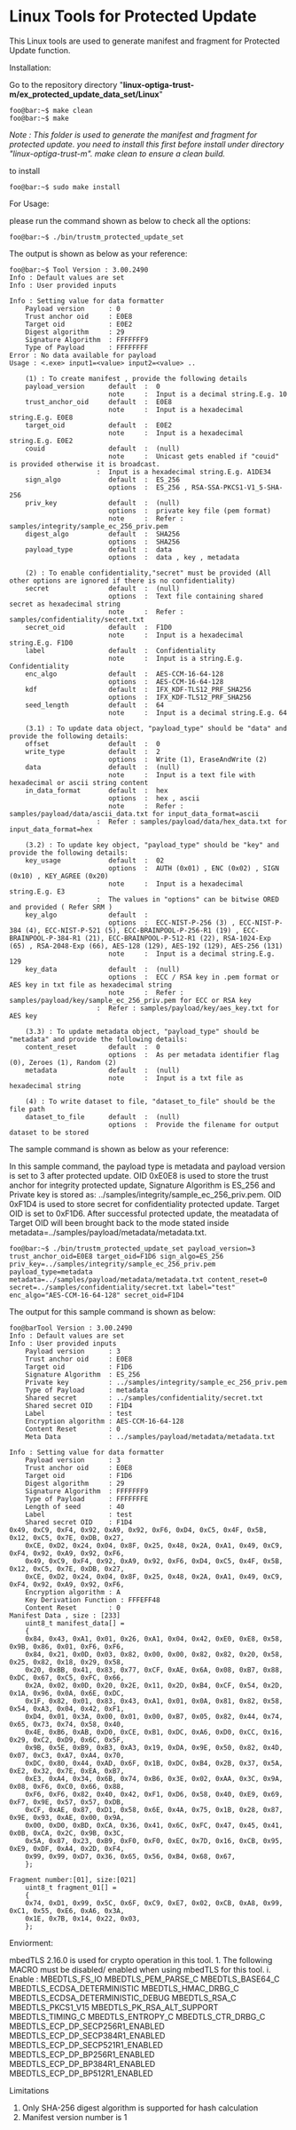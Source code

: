 # Linux Tools for Protected Update 

This Linux tools are used to generate manifest and fragment for Protected Update function.

Installation:

Go to the repository directory "**linux-optiga-trust-m/ex_protected_update_data_set/Linux**"

```console 
foo@bar:~$ make clean
foo@bar:~$ make
```

 *Note :  This folder is used to generate the manifest and fragment for protected update. you need to install this first before install under directory "linux-optiga-trust-m".   make clean to ensure a clean build.*

to install

```console 
foo@bar:~$ sudo make install
```

For Usage:

 please run the command shown as below to check all the options:

```console
foo@bar:~$ ./bin/trustm_protected_update_set 
```

The output is shown as below as your reference:

```console
foo@bar:~$ Tool Version : 3.00.2490
Info : Default values are set
Info : User provided inputs

Info : Setting value for data formatter
	Payload version      : 0        
	Trust anchor oid     : E0E8     
	Target oid           : E0E2     
	Digest algorithm     : 29       
	Signature Algorithm  : FFFFFFF9 
	Type of Payload      : FFFFFFFF 
Error : No data available for payload
Usage : <.exe> input1=<value> input2=<value> ..

	(1) : To create manifest , provide the following details
	payload_version      default  :  0        
	                     note     :  Input is a decimal string.E.g. 10 
	trust_anchor_oid     default  :  E0E8     
	                     note     :  Input is a hexadecimal string.E.g. E0E8 
	target_oid           default  :  E0E2     
	                     note     :  Input is a hexadecimal string.E.g. E0E2 
	couid                default  :  (null)   
	                     note     :  Unicast gets enabled if "couid" is provided otherwise it is broadcast.
				      :  Input is a hexadecimal string.E.g. A1DE34 
	sign_algo            default  :  ES_256   
	                     options  :  ES_256 , RSA-SSA-PKCS1-V1_5-SHA-256 
	priv_key             default  :  (null)   
	                     options  :  private key file (pem format) 
	                     note     :  Refer : samples/integrity/sample_ec_256_priv.pem 
	digest_algo          default  :  SHA256   
	                     options  :  SHA256   
	payload_type         default  :  data     
	                     options  :  data , key , metadata 

	(2) : To enable confidentiality,"secret" must be provided (All other options are ignored if there is no confidentiality)
	secret               default  :  (null)   
	                     options  :  Text file containing shared secret as hexadecimal string 
	                     note     :  Refer : samples/confidentiality/secret.txt 
	secret_oid           default  :  F1D0     
	                     note     :  Input is a hexadecimal string.E.g. F1D0 
	label                default  :  Confidentiality 
	                     note     :  Input is a string.E.g. Confidentiality 
	enc_algo             default  :  AES-CCM-16-64-128 
	                     options  :  AES-CCM-16-64-128 
	kdf                  default  :  IFX_KDF-TLS12_PRF_SHA256 
	                     options  :  IFX_KDF-TLS12_PRF_SHA256 
	seed_length          default  :  64       
	                     note     :  Input is a decimal string.E.g. 64 

	(3.1) : To update data object, "payload_type" should be "data" and provide the following details:
	offset               default  :  0        
	write_type           default  :  2        
	                     options  :  Write (1), EraseAndWrite (2) 
	data                 default  :  (null)   
	                     note     :  Input is a text file with hexadecimal or ascii string content 
	in_data_format       default  :  hex      
	                     options  :  hex , ascii 
	                     note     :  Refer : samples/payload/data/ascii_data.txt for input_data_format=ascii
				      :  Refer : samples/payload/data/hex_data.txt for input_data_format=hex 

	(3.2) : To update key object, "payload_type" should be "key" and provide the following details:
	key_usage            default  :  02       
	                     options  :  AUTH (0x01) , ENC (0x02) , SIGN (0x10) , KEY_AGREE (0x20) 
	                     note     :  Input is a hexadecimal string.E.g. E3
				      :  The values in "options" can be bitwise ORED and provided ( Refer SRM ) 
	key_algo             default  :           
	                     options  :  ECC-NIST-P-256 (3) , ECC-NIST-P-384 (4), ECC-NIST-P-521 (5), ECC-BRAINPOOL-P-256-R1 (19) , ECC-BRAINPOOL-P-384-R1 (21), ECC-BRAINPOOL-P-512-R1 (22), RSA-1024-Exp (65) , RSA-2048-Exp (66), AES-128 (129), AES-192 (129), AES-256 (131) 
	                     note     :  Input is a decimal string.E.g. 129 
	key_data             default  :  (null)   
	                     options  :  ECC / RSA key in .pem format or AES key in txt file as hexadecimal string 
	                     note     :  Refer : samples/payload/key/sample_ec_256_priv.pem for ECC or RSA key
				      :  Refer : samples/payload/key/aes_key.txt for AES key 

	(3.3) : To update metadata object, "payload_type" should be "metadata" and provide the following details:
	content_reset        default  :  0        
	                     options  :  As per metadata identifier flag (0), Zeroes (1), Random (2) 
	metadata             default  :  (null)   
	                     note     :  Input is a txt file as hexadecimal string 

	(4) : To write dataset to file, "dataset_to_file" should be the file path 
	dataset_to_file      default  :  (null)   
	                     options  :  Provide the filename for output dataset to be stored  
```

The sample command is shown as below as your reference:

In this sample command, the payload type is metadata and payload version is set to 3 after protected update. OID 0xE0E8 is used to store the trust anchor for integrity protected update, Signature Algorithm is ES_256 and Private key is stored as: ../samples/integrity/sample_ec_256_priv.pem. OID 0xF1D4 is used to store secret for confidentiality protected update. Target OID is set to 0xF1D6. After successful protected update, the meatadata of Target OID will been brought back to the mode stated inside metadata=../samples/payload/metadata/metadata.txt.

```console
foo@bar:~$ ./bin/trustm_protected_update_set payload_version=3 trust_anchor_oid=E0E8 target_oid=F1D6 sign_algo=ES_256 priv_key=../samples/integrity/sample_ec_256_priv.pem payload_type=metadata metadata=../samples/payload/metadata/metadata.txt content_reset=0 secret=../samples/confidentiality/secret.txt label="test" enc_algo="AES-CCM-16-64-128" secret_oid=F1D4
```

The output for this sample command is shown as below:

```console
foo@barTool Version : 3.00.2490
Info : Default values are set
Info : User provided inputs
	Payload version      : 3        
	Trust anchor oid     : E0E8     
	Target oid           : F1D6     
	Signature Algorithm  : ES_256   
	Private key          : ../samples/integrity/sample_ec_256_priv.pem 
	Type of Payload      : metadata 
	Shared secret        : ../samples/confidentiality/secret.txt 
	Shared secret OID    : F1D4     
	Label                : test     
	Encryption algorithm : AES-CCM-16-64-128 
	Content Reset        : 0        
	Meta Data            : ../samples/payload/metadata/metadata.txt 

Info : Setting value for data formatter
	Payload version      : 3        
	Trust anchor oid     : E0E8     
	Target oid           : F1D6     
	Digest algorithm     : 29       
	Signature Algorithm  : FFFFFFF9 
	Type of Payload      : FFFFFFFE 
	Length of seed       : 40       
	Label                : test     
	Shared secret OID    : F1D4     
0x49, 0xC9, 0xF4, 0x92, 0xA9, 0x92, 0xF6, 0xD4, 0xC5, 0x4F, 0x5B, 0x12, 0xC5, 0x7E, 0xDB, 0x27, 
	0xCE, 0xD2, 0x24, 0x04, 0x8F, 0x25, 0x48, 0x2A, 0xA1, 0x49, 0xC9, 0xF4, 0x92, 0xA9, 0x92, 0xF6, 
	0x49, 0xC9, 0xF4, 0x92, 0xA9, 0x92, 0xF6, 0xD4, 0xC5, 0x4F, 0x5B, 0x12, 0xC5, 0x7E, 0xDB, 0x27, 
	0xCE, 0xD2, 0x24, 0x04, 0x8F, 0x25, 0x48, 0x2A, 0xA1, 0x49, 0xC9, 0xF4, 0x92, 0xA9, 0x92, 0xF6, 
	Encryption algorithm : A        
	Key Derivation Function : FFFEFF48 
	Content Reset        : 0        
Manifest Data , size : [233]
	uint8_t manifest_data[] = 
	{
	0x84, 0x43, 0xA1, 0x01, 0x26, 0xA1, 0x04, 0x42, 0xE0, 0xE8, 0x58, 0x9B, 0x86, 0x01, 0xF6, 0xF6, 
	0x84, 0x21, 0x0D, 0x03, 0x82, 0x00, 0x00, 0x82, 0x82, 0x20, 0x58, 0x25, 0x82, 0x18, 0x29, 0x58, 
	0x20, 0xBB, 0x41, 0x83, 0x77, 0xCF, 0xAE, 0x6A, 0x08, 0xB7, 0x88, 0xDC, 0x67, 0xC5, 0xFC, 0x66, 
	0x2A, 0x02, 0x0D, 0x20, 0x2E, 0x11, 0x2D, 0xB4, 0xCF, 0x54, 0x2D, 0x1A, 0x96, 0x0A, 0x6E, 0xDC, 
	0x1F, 0x82, 0x01, 0x83, 0x43, 0xA1, 0x01, 0x0A, 0x81, 0x82, 0x58, 0x54, 0xA3, 0x04, 0x42, 0xF1, 
	0xD4, 0x01, 0x3A, 0x00, 0x01, 0x00, 0xB7, 0x05, 0x82, 0x44, 0x74, 0x65, 0x73, 0x74, 0x58, 0x40, 
	0x4E, 0xB6, 0xAB, 0xD0, 0xCE, 0xB1, 0xDC, 0xA6, 0xD0, 0xCC, 0x16, 0x29, 0xC2, 0xD9, 0x6C, 0x5F, 
	0x9B, 0x5E, 0xB9, 0xB3, 0xA3, 0x19, 0xDA, 0x9E, 0x50, 0x82, 0x4D, 0x07, 0xC3, 0xA7, 0xA4, 0x70, 
	0xDC, 0x80, 0x44, 0xAD, 0x6F, 0x1B, 0xDC, 0xB4, 0x2B, 0x37, 0x5A, 0xE2, 0x32, 0x7E, 0xEA, 0xB7, 
	0xE3, 0xA4, 0x34, 0x6B, 0x74, 0xB6, 0x3E, 0x02, 0xAA, 0x3C, 0x9A, 0x08, 0xF6, 0xC0, 0x66, 0x88, 
	0xF6, 0xF6, 0x82, 0x40, 0x42, 0xF1, 0xD6, 0x58, 0x40, 0xE9, 0x69, 0xF7, 0x9E, 0x57, 0x57, 0xDB, 
	0xCF, 0xAE, 0x87, 0xD1, 0x58, 0x6E, 0x4A, 0x75, 0x1B, 0x28, 0x87, 0x9E, 0x93, 0xAE, 0x00, 0x9A, 
	0x00, 0xD0, 0xBD, 0xCA, 0x36, 0x41, 0x6C, 0xFC, 0x47, 0x45, 0x41, 0x0B, 0xCA, 0x2C, 0x9B, 0x3C, 
	0x5A, 0x87, 0x23, 0xB9, 0xF0, 0xF0, 0xEC, 0x7D, 0x16, 0xCB, 0x95, 0xE9, 0xDF, 0xA4, 0x2D, 0xF4, 
	0x99, 0x99, 0xD7, 0x36, 0x65, 0x56, 0xB4, 0x68, 0x67, 
	};

Fragment number:[01], size:[021]
	uint8_t fragment_01[] = 
	{
	0x74, 0xD1, 0x99, 0x5C, 0x6F, 0xC9, 0xE7, 0x02, 0xCB, 0xA8, 0x99, 0xC1, 0x55, 0xE6, 0xA6, 0x3A, 
	0x1E, 0x7B, 0x14, 0x22, 0x03, 
    };
```

 Enviorment:

   mbedTLS 2.16.0 is used for crypto operation in this tool.
	1. The following MACRO must be disabled/ enabled when using mbedTLS for this tool.
		i. Enable :
			MBEDTLS_FS_IO
			MBEDTLS_PEM_PARSE_C
			MBEDTLS_BASE64_C
			MBEDTLS_ECDSA_DETERMINISTIC
			MBEDTLS_HMAC_DRBG_C
			MBEDTLS_ECDSA_DETERMINISTIC_DEBUG
			MBEDTLS_RSA_C
			MBEDTLS_PKCS1_V15
			MBEDTLS_PK_RSA_ALT_SUPPORT
			MBEDTLS_TIMING_C
			MBEDTLS_ENTROPY_C
			MBEDTLS_CTR_DRBG_C
			MBEDTLS_ECP_DP_SECP256R1_ENABLED
			MBEDTLS_ECP_DP_SECP384R1_ENABLED
			MBEDTLS_ECP_DP_SECP521R1_ENABLED
			MBEDTLS_ECP_DP_BP256R1_ENABLED
			MBEDTLS_ECP_DP_BP384R1_ENABLED
			MBEDTLS_ECP_DP_BP512R1_ENABLED

Limitations

1. Only SHA-256 digest algorithm is supported for hash calculation
2. Manifest version number is 1	
